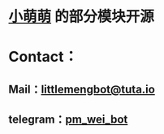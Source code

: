 # [小萌萌](https://t.me/LittleMengBot) 的部分模块开源

# Contact：

## Mail：littlemengbot@tuta.io  

## telegram：[pm_wei_bot](https://t.me/pm_wei_bot)